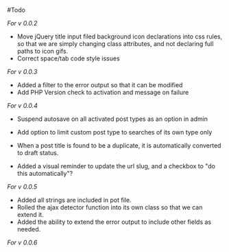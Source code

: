 #Todo

_For v 0.0.2_
 
* Move jQuery title input filed background icon declarations into css rules, so that we are simply changing class attributes, and not declaring full paths to icon gifs.
* Correct space/tab code style issues


_For v 0.0.3_

* Added a filter to the error output so that it can be modified
* Add PHP Version check to activation and message on failure

_For v 0.0.4_

* Suspend autosave on all activated post types as an option in admin
* Add option to limit custom post type to searches of its own type only

* When a post title is found to be a duplicate, it is automatically converted to draft status.
* Added a visual reminder to update the url slug, and a checkbox to "do this automatically"?


_For v 0.0.5_

* Added all strings are included in pot file.
* Rolled the ajax detector function into its own class so that we can extend it. 
* Added the ability to extend the error output to include other fields as needed.

_For v 0.0.6_

